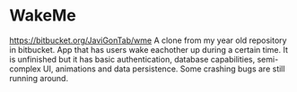 # WakeMe
https://bitbucket.org/JaviGonTab/wme
A clone from my year old repository in bitbucket. App that has users wake eachother up during a certain time. It is unfinished but it has basic authentication, database capabilities, semi-complex UI, animations and data persistence. Some crashing bugs are still running around.
